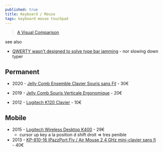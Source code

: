 ```yaml
---
published: true
title: Keyboard / Mouse
tags: keyboard mouse touchpad
---
```

> [A Visual Comparison](https://news.ycombinator.com/item?id=37724896)

see also
- [QWERTY wasn't designed to solve type bar jamming](https://news.ycombinator.com/item?id=43381088) - nor slowing down typer

## Permanent
- 2020 - [Jelly Comb Ensemble Clavier Souris sans Fil](https://www.amazon.fr/gp/product/B081YKB238/ref=ppx_yo_dt_b_asin_title_o00_s00?ie=UTF8&psc=1) - 30€
- 2019 - [Jelly Comb Souris Verticale Ergonomique](https://www.amazon.fr/gp/product/B076RZN17B/ref=ppx_yo_dt_b_asin_title_o00_s00?ie=UTF8&psc=1) - 20€

- 2012 - [Logitech K120 Clavier](https://www.amazon.fr/gp/product/B003V0QEV0/ref=ppx_yo_dt_b_asin_title_o00_s00?ie=UTF8&psc=1) - 10€

## Mobile
- 2015 - [Logitech Wireless Desktop K400](https://www.amazon.fr/gp/product/B005DVQZM8/ref=ppx_yo_dt_b_asin_title_o00_s00?ie=UTF8&psc=1) - 29€
	- cursor up key a la position d shift droit => tres penible
- 2013 - [KP-810-16 IPazzPort Fly / Air Mouse 2,4 GHz mini-clavier sans fi](https://www.amazon.com/iPazzPort-Wireless-Keyboard-Backlight-KP-810-16/dp/B006OW1J1M) - 40€
